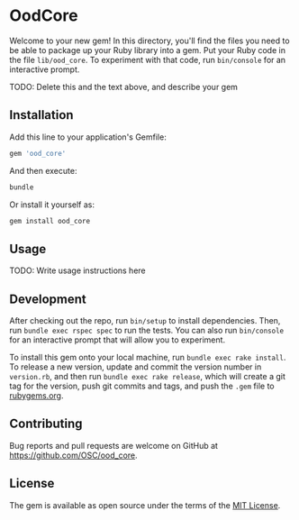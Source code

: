 # OodCore

Welcome to your new gem! In this directory, you'll find the files you need to
be able to package up your Ruby library into a gem. Put your Ruby code in the
file `lib/ood_core`. To experiment with that code, run `bin/console` for an
interactive prompt.

TODO: Delete this and the text above, and describe your gem

## Installation

Add this line to your application's Gemfile:

```ruby
gem 'ood_core'
```

And then execute:

```sh
bundle
```

Or install it yourself as:

```sh
gem install ood_core
```

## Usage

TODO: Write usage instructions here

## Development

After checking out the repo, run `bin/setup` to install dependencies. Then, run
`bundle exec rspec spec` to run the tests. You can also run `bin/console` for
an interactive prompt that will allow you to experiment.

To install this gem onto your local machine, run `bundle exec rake install`. To
release a new version, update and commit the version number in `version.rb`,
and then run `bundle exec rake release`, which will create a git tag for the
version, push git commits and tags, and push the `.gem` file to
[rubygems.org](https://rubygems.org).

## Contributing

Bug reports and pull requests are welcome on GitHub at
https://github.com/OSC/ood_core.


## License

The gem is available as open source under the terms of the [MIT
License](http://opensource.org/licenses/MIT).

